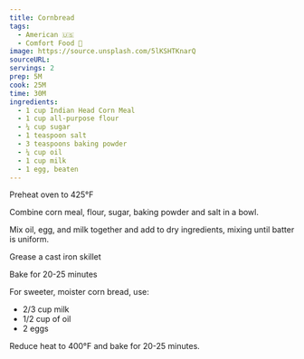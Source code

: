 ```yaml
---
title: Cornbread
tags:
  - American 🇺🇸
  - Comfort Food 🧸
image: https://source.unsplash.com/5lKSHTKnarQ
sourceURL:
servings: 2
prep: 5M
cook: 25M
time: 30M
ingredients:
  - 1 cup Indian Head Corn Meal
  - 1 cup all-purpose flour
  - ¼ cup sugar
  - 1 teaspoon salt
  - 3 teaspoons baking powder
  - ¼ cup oil
  - 1 cup milk
  - 1 egg, beaten
---
```


Preheat oven to 425°F

Combine corn meal, flour, sugar, baking powder and salt in a bowl.

Mix oil, egg, and milk together and add to dry ingredients, mixing until batter is uniform.

Grease a cast iron skillet
  
Bake for 20-25 minutes

For sweeter, moister corn bread, use:

- 2/3 cup milk
- 1/2 cup of oil
- 2 eggs

Reduce heat to 400°F and bake for 20-25 minutes.
